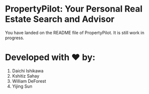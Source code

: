 # PropertyPilot: Your Personal Real Estate Search and Advisor

You have landed on the README file of PropertyPilot. It is still work in progress.

# Developed with :heart: by:

1. Daichi Ishikawa
2. Kshitiz Sahay
3. William DeForest
4. Yijing Sun